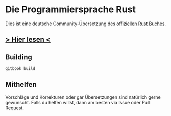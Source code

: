 # Die Programmiersprache Rust

Dies ist eine deutsche Community-Übersetzung des [offiziellen Rust Buches](https://doc.rust-lang.org/book/).

## [> Hier lesen <](https://rust-lang-de.github.io/rustbook-de)

## Building

```bash
gitbook build
```

## Mithelfen
Vorschläge und Korrekturen oder gar Übersetzungen sind natürlich gerne gewünscht.
Falls du helfen willst, dann am besten via Issue oder Pull Request.
